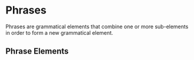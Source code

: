 # Phrases
Phrases are grammatical elements that combine one or more sub-elements in order to form a new grammatical element.

## Phrase Elements
<!-- +phraseList -->